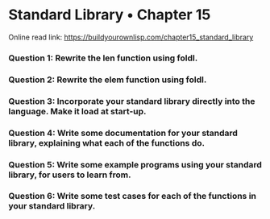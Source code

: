 # Standard Library • Chapter 15

Online read link: https://buildyourownlisp.com/chapter15_standard_library

### Question 1: Rewrite the len function using foldl.
### Question 2: Rewrite the elem function using foldl.
### Question 3: Incorporate your standard library directly into the language. Make it load at start-up.
### Question 4: Write some documentation for your standard library, explaining what each of the functions do.
### Question 5: Write some example programs using your standard library, for users to learn from.
### Question 6: Write some test cases for each of the functions in your standard library.